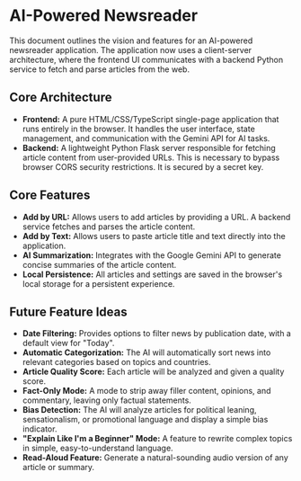 
# AI-Powered Newsreader

This document outlines the vision and features for an AI-powered newsreader application. The application now uses a client-server architecture, where the frontend UI communicates with a backend Python service to fetch and parse articles from the web.

## Core Architecture

-   **Frontend:** A pure HTML/CSS/TypeScript single-page application that runs entirely in the browser. It handles the user interface, state management, and communication with the Gemini API for AI tasks.
-   **Backend:** A lightweight Python Flask server responsible for fetching article content from user-provided URLs. This is necessary to bypass browser CORS security restrictions. It is secured by a secret key.

## Core Features

-   **Add by URL:** Allows users to add articles by providing a URL. A backend service fetches and parses the article content.
-   **Add by Text:** Allows users to paste article title and text directly into the application.
-   **AI Summarization:** Integrates with the Google Gemini API to generate concise summaries of the article content.
-   **Local Persistence:** All articles and settings are saved in the browser's local storage for a persistent experience.

## Future Feature Ideas

-   **Date Filtering:** Provides options to filter news by publication date, with a default view for "Today".
-   **Automatic Categorization:** The AI will automatically sort news into relevant categories based on topics and countries.
-   **Article Quality Score:** Each article will be analyzed and given a quality score.
-   **Fact-Only Mode:** A mode to strip away filler content, opinions, and commentary, leaving only factual statements.
-   **Bias Detection:** The AI will analyze articles for political leaning, sensationalism, or promotional language and display a simple bias indicator.
-   **"Explain Like I'm a Beginner" Mode:** A feature to rewrite complex topics in simple, easy-to-understand language.
-   **Read-Aloud Feature:** Generate a natural-sounding audio version of any article or summary.
